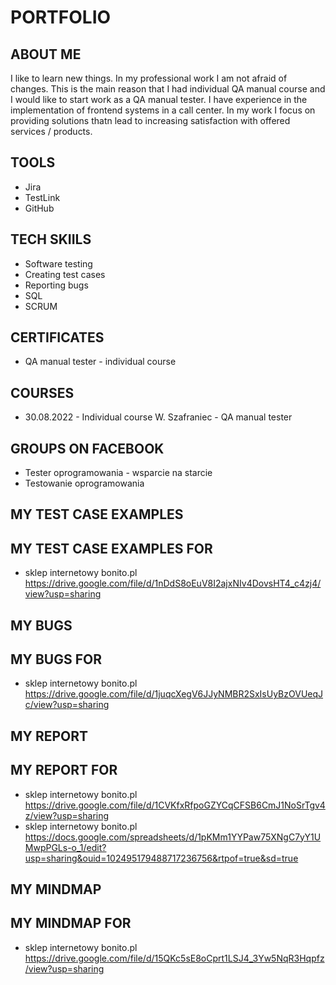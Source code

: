 # PORTFOLIO
## ABOUT ME
I like to learn new things. In my professional work I am not afraid of changes. This is the main reason that I had individual QA manual course and I would like to start work as a QA manual tester. I have experience in the implementation of frontend systems in a call center. In my work I focus on providing solutions thatn lead to increasing satisfaction with offered services / products.
## TOOLS
* Jira
* TestLink
* GitHub
## TECH SKIILS
* Software testing
* Creating test cases
* Reporting bugs
* SQL
* SCRUM
## CERTIFICATES
* QA manual tester - individual course
## COURSES
* 30.08.2022 - Individual course W. Szafraniec - QA manual tester
## GROUPS ON FACEBOOK
* Tester oprogramowania - wsparcie na starcie
* Testowanie oprogramowania
## MY TEST CASE EXAMPLES
## MY TEST CASE EXAMPLES FOR 
* sklep internetowy bonito.pl https://drive.google.com/file/d/1nDdS8oEuV8I2ajxNIv4DovsHT4_c4zj4/view?usp=sharing
## MY BUGS
## MY BUGS FOR 
* sklep internetowy bonito.pl https://drive.google.com/file/d/1juqcXegV6JJyNMBR2SxIsUyBzOVUeqJc/view?usp=sharing
## MY REPORT
## MY REPORT FOR 
* sklep internetowy bonito.pl https://drive.google.com/file/d/1CVKfxRfpoGZYCqCFSB6CmJ1NoSrTgv4z/view?usp=sharing
* sklep internetowy bonito.pl https://docs.google.com/spreadsheets/d/1pKMm1YYPaw75XNgC7yY1UMwpPGLs-o_1/edit?usp=sharing&ouid=102495179488717236756&rtpof=true&sd=true
## MY MINDMAP
## MY MINDMAP FOR
* sklep internetowy bonito.pl https://drive.google.com/file/d/15QKc5sE8oCprt1LSJ4_3Yw5NqR3Hqpfz/view?usp=sharing
